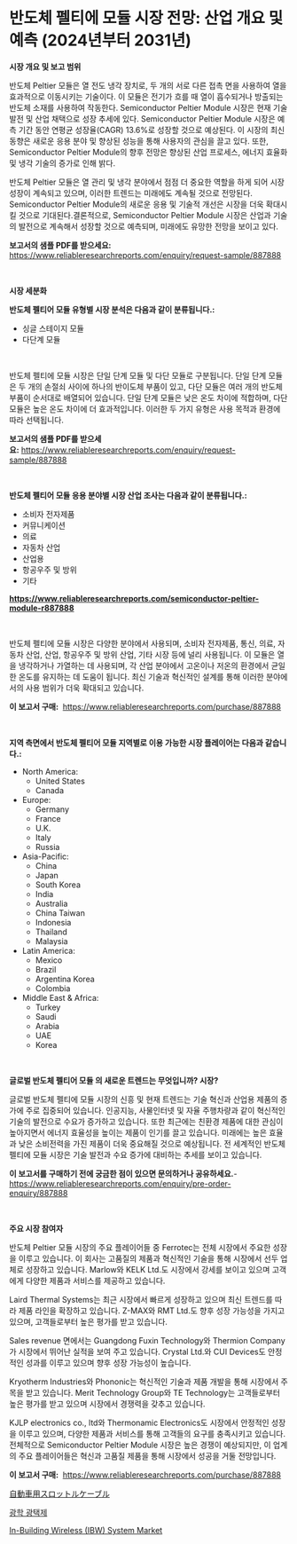 <p><h1>반도체 펠티에 모듈 시장 전망: 산업 개요 및 예측 (2024년부터 2031년)</h1></p><p><strong>시장 개요 및 보고 범위</strong></p>
<p><p>반도체 Peltier 모듈은 열 전도 냉각 장치로, 두 개의 서로 다른 접촉 면을 사용하여 열을 효과적으로 이동시키는 기술이다. 이 모듈은 전기가 흐를 때 열이 흡수되거나 방출되는 반도체 소재를 사용하여 작동한다. Semiconductor Peltier Module 시장은 현재 기술 발전 및 산업 채택으로 성장 추세에 있다. Semiconductor Peltier Module 시장은 예측 기간 동안 연평균 성장율(CAGR) 13.6%로 성장할 것으로 예상된다. 이 시장의 최신 동향은 새로운 응용 분야 및 향상된 성능을 통해 사용자의 관심을 끌고 있다. 또한, Semiconductor Peltier Module의 향후 전망은 향상된 산업 프로세스, 에너지 효율화 및 냉각 기술의 증가로 인해 밝다.</p><p>반도체 Peltier 모듈은 열 관리 및 냉각 분야에서 점점 더 중요한 역할을 하게 되어 시장 성장이 계속되고 있으며, 이러한 트렌드는 미래에도 계속될 것으로 전망된다. Semiconductor Peltier Module의 새로운 응용 및 기술적 개선은 시장을 더욱 확대시킬 것으로 기대된다.결론적으로, Semiconductor Peltier Module 시장은 산업과 기술의 발전으로 계속해서 성장할 것으로 예측되며, 미래에도 유망한 전망을 보이고 있다.</p></p>
<p><strong>보고서의 샘플 PDF를 받으세요:</strong> <a href="https://www.reliableresearchreports.com/enquiry/request-sample/887888">https://www.reliableresearchreports.com/enquiry/request-sample/887888</a></p>
<p>&nbsp;</p>
<p><strong>시장 세분화</strong></p>
<p><strong>반도체 펠티어 모듈 유형별 시장 분석은 다음과 같이 분류됩니다.:</strong></p>
<p><ul><li>싱글 스테이지 모듈</li><li>다단계 모듈</li></ul></p>
<p>&nbsp;</p>
<p><p>반도체 펠티에 모듈 시장은 단일 단계 모듈 및 다단 모듈로 구분됩니다. 단일 단계 모듈은 두 개의 손절쇠 사이에 하나의 반이도체 부품이 있고, 다단 모듈은 여러 개의 반도체 부품이 순서대로 배열되어 있습니다. 단일 단계 모듈은 낮은 온도 차이에 적합하며, 다단 모듈은 높은 온도 차이에 더 효과적입니다. 이러한 두 가지 유형은 사용 목적과 환경에 따라 선택됩니다.</p></p>
<p><strong>보고서의 샘플 PDF를 받으세요:</strong>&nbsp;<a href="https://www.reliableresearchreports.com/enquiry/request-sample/887888">https://www.reliableresearchreports.com/enquiry/request-sample/887888</a></p>
<p>&nbsp;</p>
<p><strong> 반도체 펠티어 모듈 응용 분야별 시장 산업 조사는 다음과 같이 분류됩니다.:</strong></p>
<p><ul><li>소비자 전자제품</li><li>커뮤니케이션</li><li>의료</li><li>자동차 산업</li><li>산업용</li><li>항공우주 및 방위</li><li>기타</li></ul></p>
<p><strong><a href="https://www.reliableresearchreports.com/semiconductor-peltier-module-r887888">https://www.reliableresearchreports.com/semiconductor-peltier-module-r887888</a></strong></p>
<p>&nbsp;</p>
<p><p>반도체 펠티에 모듈 시장은 다양한 분야에서 사용되며, 소비자 전자제품, 통신, 의료, 자동차 산업, 산업, 항공우주 및 방위 산업, 기타 시장 등에 널리 사용됩니다. 이 모듈은 열을 냉각하거나 가열하는 데 사용되며, 각 산업 분야에서 고온이나 저온의 환경에서 균일한 온도를 유지하는 데 도움이 됩니다. 최신 기술과 혁신적인 설계를 통해 이러한 분야에서의 사용 범위가 더욱 확대되고 있습니다.</p></p>
<p><strong>이 보고서 구매:</strong>&nbsp; <a href="https://www.reliableresearchreports.com/purchase/887888">https://www.reliableresearchreports.com/purchase/887888</a></p>
<p>&nbsp;</p>
<p><strong>지역 측면에서 반도체 펠티어 모듈 지역별로 이용 가능한 시장 플레이어는 다음과 같습니다.:</strong></p>
<p><ul>
    <li>
        North America:
        <ul>
            <li>United States</li>
            <li>Canada</li>
        </ul>
    </li>
    <li>
        Europe:
        <ul>
            <li>Germany</li>
            <li>France</li>
            <li>U.K.</li>
            <li>Italy</li>
            <li>Russia</li>
        </ul>
    </li>
    <li>
        Asia-Pacific:
        <ul>
            <li>China</li>
            <li>Japan</li>
            <li>South Korea</li>
            <li>India</li>
            <li>Australia</li>
            <li>China Taiwan</li>
            <li>Indonesia</li>
            <li>Thailand</li>
            <li>Malaysia</li>
        </ul>
    </li>
    <li>
        Latin America:
        <ul>
            <li>Mexico</li>
            <li>Brazil</li>
            <li>Argentina Korea</li>
            <li>Colombia</li>
        </ul>
    </li>
    <li>
        Middle East & Africa:
        <ul>
            <li>Turkey</li>
            <li>Saudi</li>
            <li>Arabia</li>
            <li>UAE</li>
            <li>Korea</li>
        </ul>
    </li>
    </ul></p>
<p>&nbsp;</p>
<p><strong>글로벌 반도체 펠티어 모듈 의 새로운 트렌드는 무엇입니까? 시장?</strong></p>
<p><p>글로벌 반도체 펠티에 모듈 시장의 신흥 및 현재 트렌드는 기술 혁신과 산업용 제품의 증가에 주로 집중되어 있습니다. 인공지능, 사물인터넷 및 자율 주행차량과 같이 혁신적인 기술의 발전으로 수요가 증가하고 있습니다. 또한 최근에는 친환경 제품에 대한 관심이 높아지면서 에너지 효율성을 높이는 제품이 인기를 끌고 있습니다. 미래에는 높은 효율과 낮은 소비전력을 가진 제품이 더욱 중요해질 것으로 예상됩니다. 전 세계적인 반도체 펠티에 모듈 시장은 기술 발전과 수요 증가에 대비하는 추세를 보이고 있습니다.</p></p>
<p><strong>이 보고서를 구매하기 전에 궁금한 점이 있으면 문의하거나 공유하세요.</strong>- <a href="https://www.reliableresearchreports.com/enquiry/pre-order-enquiry/887888">https://www.reliableresearchreports.com/enquiry/pre-order-enquiry/887888</a></p>
<p>&nbsp;</p>
<p><strong>주요 시장 참여자</strong></p>
<p><p>반도체 Peltier 모듈 시장의 주요 플레이어들 중 Ferrotec는 전체 시장에서 주요한 성장을 이루고 있습니다. 이 회사는 고품질의 제품과 혁신적인 기술을 통해 시장에서 선두 업체로 성장하고 있습니다. Marlow와 KELK Ltd.도 시장에서 강세를 보이고 있으며 고객에게 다양한 제품과 서비스를 제공하고 있습니다.</p><p>Laird Thermal Systems는 최근 시장에서 빠르게 성장하고 있으며 최신 트렌드를 따라 제품 라인을 확장하고 있습니다. Z-MAX와 RMT Ltd.도 향후 성장 가능성을 가지고 있으며, 고객들로부터 높은 평가를 받고 있습니다.</p><p>Sales revenue 면에서는 Guangdong Fuxin Technology와 Thermion Company가 시장에서 뛰어난 실적을 보여 주고 있습니다. Crystal Ltd.와 CUI Devices도 안정적인 성과를 이루고 있으며 향후 성장 가능성이 높습니다.</p><p>Kryotherm Industries와 Phononic는 혁신적인 기술과 제품 개발을 통해 시장에서 주목을 받고 있습니다. Merit Technology Group와 TE Technology는 고객들로부터 높은 평가를 받고 있으며 시장에서 경쟁력을 갖추고 있습니다.</p><p>KJLP electronics co., ltd와 Thermonamic Electronics도 시장에서 안정적인 성장을 이루고 있으며, 다양한 제품과 서비스를 통해 고객들의 요구를 충족시키고 있습니다. 전체적으로 Semiconductor Peltier Module 시장은 높은 경쟁이 예상되지만, 이 업계의 주요 플레이어들은 혁신과 고품질 제품을 통해 시장에서 성공을 거둘 전망입니다.</p></p>
<p><strong>이 보고서 구매:</strong>&nbsp;&nbsp;<a href="https://www.reliableresearchreports.com/purchase/887888">https://www.reliableresearchreports.com/purchase/887888</a></p>
<p><p><a href="https://github.com/zekaoe592392/Market-Research-Report-List-1/blob/main/619782420489.md">自動車用スロットルケーブル</a></p><p><a href="https://medium.com/@vallieemard2023/%EA%B4%91%ED%95%99-%ED%99%94%EC%9D%B4%ED%8A%B8%EB%8B%9D%EC%A0%9C-%EC%8B%9C%EC%9E%A5-%EA%B7%9C%EB%AA%A8%EA%B0%80-%EC%84%B8%EA%B3%84-%EC%82%B0%EC%97%85%EC%97%90%EC%84%9C-%EC%B5%9C%EA%B3%A0%EC%9D%98-%EB%A7%88%EC%BC%80%ED%8C%85-%EC%B1%84%EB%84%90%EC%9D%84-%EB%82%98%ED%83%80%EB%83%85%EB%8B%88%EB%8B%A4-d24c8c3c4503">광학 광택제</a></p><p><a href="https://github.com/RickHolmes3/Market-Research-Report-List-4/blob/main/in-building-wireless-ibw-system-market.md">In-Building Wireless (IBW) System Market</a></p></p>